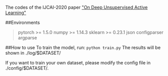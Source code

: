 The codes of the IJCAI-2020 paper ["On Deep Unsupervised Active Learning"](https://www.ijcai.org/proceedings/2020/0364.pdf)

##Environments
> pytorch >= 1.5.0
> numpy >= 1.14.3
> sklearn >= 0.23.1
> json
> configparser
> argparse

##How to use
To train the model, run:
`python train.py`
The results will be shown in ./log/$DATASET/

If you want to train your own dataset, please modify the config file in ./config/$DATASET/.
